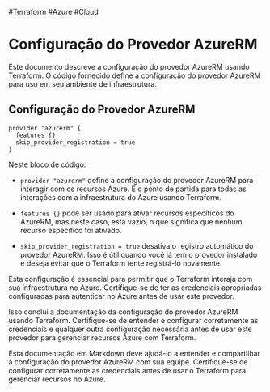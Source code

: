 #Terraform #Azure #Cloud
# Configuração do Provedor AzureRM

Este documento descreve a configuração do provedor AzureRM usando Terraform. O código fornecido define a configuração do provedor AzureRM para uso em seu ambiente de infraestrutura.

## Configuração do Provedor AzureRM

```hcl
provider "azurerm" {
  features {}
  skip_provider_registration = true
}
```

Neste bloco de código:

- `provider "azurerm"` define a configuração do provedor AzureRM para interagir com os recursos Azure. É o ponto de partida para todas as interações com a infraestrutura do Azure usando Terraform.

- `features {}` pode ser usado para ativar recursos específicos do AzureRM, mas neste caso, está vazio, o que significa que nenhum recurso específico foi ativado.

- `skip_provider_registration = true` desativa o registro automático do provedor AzureRM. Isso é útil quando você já tem o provedor instalado e deseja evitar que o Terraform tente registrá-lo novamente.

Esta configuração é essencial para permitir que o Terraform interaja com sua infraestrutura no Azure. Certifique-se de ter as credenciais apropriadas configuradas para autenticar no Azure antes de usar este provedor.

Isso conclui a documentação da configuração do provedor AzureRM usando Terraform. Certifique-se de entender e configurar corretamente as credenciais e qualquer outra configuração necessária antes de usar este provedor para gerenciar recursos Azure com Terraform.

Esta documentação em Markdown deve ajudá-lo a entender e compartilhar a configuração do provedor AzureRM com sua equipe. Certifique-se de configurar corretamente as credenciais antes de usar o Terraform para gerenciar recursos no Azure.